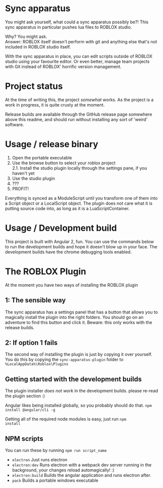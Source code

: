 # Sync apparatus
You might ask yourself, what could a sync apparatus possibly be?!
This sync apparatus in particular pushes lua files to ROBLOX studio.

Why? You might ask.<br>
Answer: ROBLOX itself doesn't perform with git and anything else that's not
included in ROBLOX studio itself.

With the sync apparatus in place, you can edit scripts outside of ROBLOX studio
using your favourite editor. Or even better, manage team projects with Git
instead of ROBLOX' horrific version management.

# Project status
At the time of writing this, the project _somewhat_ works. As the project is a
work in progress, it is quite crusty at the moment.

Release builds are available through the GitHub release page somewhere above
this readme, and should run without installing any sort of 'weird' software.

# Usage / release binary
1. Open the portable executable
2. Use the browse button to select your roblox project<br>
	2.1. Install the studio plugin locally through the settings pane,
	if you haven't yet
3. Use the studio plugin
4. ???
5. PROFIT!

Everything is synced as a ModuleScript until you transform one of them into
a Script object or a LocalScript object. The plugin does not care what it
is putting source code into, as long as it is a LuaScriptContainer.

# Usage / Development build
This project is built with Angular 2, fun. You can use the commands below to
run the development builds and hope it doesn't blow up in your face. The
development builds have the chrome debugging tools enabled.

# The ROBLOX Plugin
At the moment you have two ways of installing the ROBLOX plugin

## 1: The sensible way
The sync apparatus has a settings panel that has a button that allows you to
magically install the plugin into the right folders. You should go on an
adventure to find this button and click it. Beware: this only works with
the release builds.

## 2: If option 1 fails
The second way of installing the plugin is just by copying it over yourself.
You do this by copying the <code>sync-apparatus-plugin</code> folder to
<code>%LocalAppData%\\Roblox\\Plugins</code>

## Getting started with the development builds
The plugin installer _does not work_ in the development builds. please re-read
the plugin section :)

Angular likes being installed globally, so you probably should do that.
<code>npm install @angular/cli -g</code>

Getting all of the required node modules is easy, just run
<code>npm install</code>

## NPM scripts
You can run these by running <code>npm run script_name</code>
* <code>electron</code> Just runs electron
* <code>electron:dev</code> Runs electron with a webpack dev server running in
the background, your changes reload automagically! :)
* <code>electron:build</code> Builds the angular application and runs electron
after.
* <code>pack</code> Builds a portable windows executable
